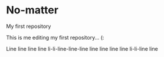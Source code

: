 No-matter
=========

My first repository

This is me editing my first repository... (:

Line line line line li-li-line-line-line line line line line li-li-line line 
